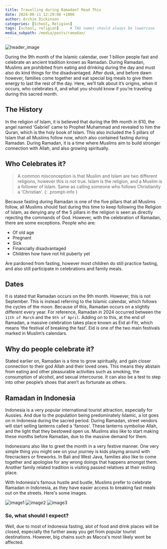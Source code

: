 ```yaml
---
title: Travelling during Ramadan? Read This
date: 2024-06-11 12:29:00 +1000
author: Archie Dickinson
categories: [School, Religion]
tags: [school, religion]     # TAG names should always be lowercase
media_subpath: /media/posts/ramadan/
---
```

![header_image](image_start.jpg)

During the 9th month of the Islamic calendar, over 1 billion people fast and celebrate an ancient tradition known as Ramadan. During Ramadan, Muslims are prohibited from eating and drinking during the day and must also do kind things for the disadvantaged. After dusk, and before dawn however, families come together and eat special big meals to give them energy to last the rest of the day. Here, we’ll talk about it’s origins, when it occurs, who celebrates it, and what you should know if you’re traveling during this sacred month.
## The History
In the religion of Islam, it is believed that during the 9th month in 610, the angel named ‘Gabriel’ came to Prophet Muhammad and revealed to him the Quran, which is the holy book of Islam. This also included the 5 pillars of Islam that all Muslims follow now, which also contained fasting during Ramadan. During Ramadan, it is a time where Muslims aim to build stronger connection with Allah, and also growing spiritually.
## Who Celebrates it?
> A common misconception is that Muslim and Islam are two different religions, however this is not true. Islam is the religion, and a Muslim is a follower of Islam. Same as calling someone who follows Christianity a 'Christian'.
{: .prompt-info }

Because fasting during Ramadan is one of the five pillars that all Muslims follow, all Muslims should fast during this time to keep following the Religion of Islam, as denying any of the 5 pillars in the religion is seen as directly rejecting the commands of God. However, with the celebration of Ramadan, there are some exceptions. People who are:
- Of old age 
- Pregnant 
- Sick 
- Financially disadvantaged 
- Children how have not hit puberty yet

Are pardoned from fasting, however most children do still practice fasting, and also still participate in celebrations and family meals.
## Dates
It is stated that Ramadan occurs on the 9th month. However, this is not September. This is instead referring to the Islamic calendar, which follows the cycles of the moon. Because of this, Ramadan occurs on a slightly different every year. For reference, Ramadan in 2024 occurred between the `11th of March` and the `9th of April`. Adding on to this, at the end of Ramadan, a massive celebration takes place known as Eid al-Fitr, which means ‘the festival of breaking the fast’. Eid is one of the two main festivals marked in Muslim’s calendars.
## Why do people celebrate it?
Stated earlier on, Ramadan is a time to grow spiritually, and gain closer connection to their god Allah and their loved ones. This means they abstain from eating and other pleasurable activities such as smoking, the consumption of alcohol, and sexual intercourse. It can also be a test to step into other people’s shoes that aren’t as fortunate as others.
## Ramadan in Indonesia
Indonesia is a very popular international tourist attraction, especially for Aussies. And due to the population being predominately Islamic, a lot goes on in Indonesia during the sacred period. During Ramadan, street vendors will start selling lanterns called a 'fanoos'. These lanterns symbolise Allah, and the light that they bestowed open us. Muslims also like to start making these months before Ramadan, due to the massive demand for them.

Indonesians also like to greet the month in a very festive manner. One very simple thing you might see on your journey is kids playing around with firecrackers or fireworks. In Bali and West Java, families also like to come together and apologise for any wrong doings that happens amongst them. Another family related tradition is visiting passed relatives at their resting place.

With Indonesia's famous hustle and bustle, Muslims prefer to celebrate Ramadan in Indonesia, as they have easier access to breaking fast meals out on the streets. Here's some images. 

![image1](indonesia1_image.jpg)
![image2](indonesia2_image.jpeg)
![image3](indonesia3_image.jpg)

### So, what should I expect?
Well, due to most of Indonesia fasting, alot of food and drink places will be closed, especially the further away you get from popular tourist destinations. However, big chains such as Macca's most likely wont be affected.

